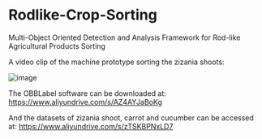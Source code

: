 # Rodlike-Crop-Sorting
Multi-Object Oriented Detection and Analysis Framework for Rod-like Agricultural Products Sorting

A video clip of the machine prototype sorting the zizania shoots:

![image](https://github.com/surefyyq/Rodlike-Crop-Sorting/blob/main/ezgif-5-6ae7ee7b92.gif)

The OBBLabel software can be downloaded at: https://www.aliyundrive.com/s/AZ4AYJaBoKg

And the datasets of zizania shoot, carrot and cucumber can be accessed at: https://www.aliyundrive.com/s/zTSKBPNxLD7
